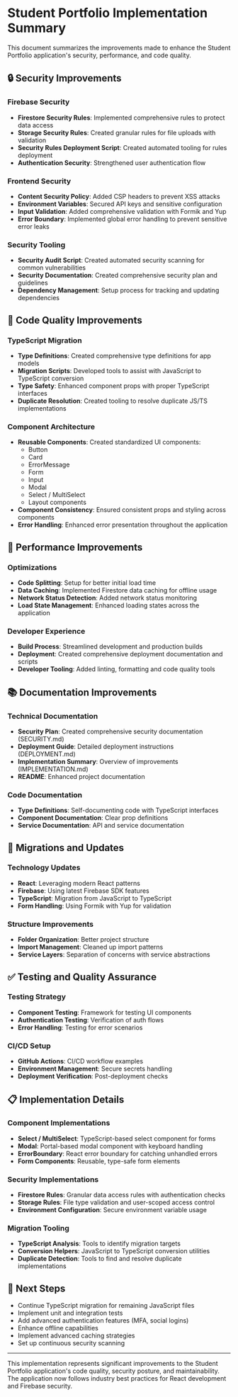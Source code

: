 # Student Portfolio Implementation Summary

This document summarizes the improvements made to enhance the Student Portfolio application's security, performance, and code quality.

## 🔒 Security Improvements

### Firebase Security
- **Firestore Security Rules**: Implemented comprehensive rules to protect data access
- **Storage Security Rules**: Created granular rules for file uploads with validation
- **Security Rules Deployment Script**: Created automated tooling for rules deployment
- **Authentication Security**: Strengthened user authentication flow

### Frontend Security
- **Content Security Policy**: Added CSP headers to prevent XSS attacks
- **Environment Variables**: Secured API keys and sensitive configuration
- **Input Validation**: Added comprehensive validation with Formik and Yup
- **Error Boundary**: Implemented global error handling to prevent sensitive error leaks

### Security Tooling
- **Security Audit Script**: Created automated security scanning for common vulnerabilities
- **Security Documentation**: Created comprehensive security plan and guidelines
- **Dependency Management**: Setup process for tracking and updating dependencies

## 🔧 Code Quality Improvements

### TypeScript Migration
- **Type Definitions**: Created comprehensive type definitions for app models
- **Migration Scripts**: Developed tools to assist with JavaScript to TypeScript conversion
- **Type Safety**: Enhanced component props with proper TypeScript interfaces
- **Duplicate Resolution**: Created tooling to resolve duplicate JS/TS implementations

### Component Architecture
- **Reusable Components**: Created standardized UI components:
  - Button
  - Card
  - ErrorMessage
  - Form
  - Input
  - Modal
  - Select / MultiSelect
  - Layout components
- **Component Consistency**: Ensured consistent props and styling across components
- **Error Handling**: Enhanced error presentation throughout the application

## 📱 Performance Improvements

### Optimizations
- **Code Splitting**: Setup for better initial load time
- **Data Caching**: Implemented Firestore data caching for offline usage
- **Network Status Detection**: Added network status monitoring
- **Load State Management**: Enhanced loading states across the application

### Developer Experience
- **Build Process**: Streamlined development and production builds
- **Deployment**: Created comprehensive deployment documentation and scripts
- **Developer Tooling**: Added linting, formatting and code quality tools

## 📚 Documentation Improvements

### Technical Documentation
- **Security Plan**: Created comprehensive security documentation (SECURITY.md)
- **Deployment Guide**: Detailed deployment instructions (DEPLOYMENT.md)
- **Implementation Summary**: Overview of improvements (IMPLEMENTATION.md)
- **README**: Enhanced project documentation

### Code Documentation
- **Type Definitions**: Self-documenting code with TypeScript interfaces
- **Component Documentation**: Clear prop definitions
- **Service Documentation**: API and service documentation

## 🔄 Migrations and Updates

### Technology Updates
- **React**: Leveraging modern React patterns
- **Firebase**: Using latest Firebase SDK features
- **TypeScript**: Migration from JavaScript to TypeScript
- **Form Handling**: Using Formik with Yup for validation

### Structure Improvements
- **Folder Organization**: Better project structure
- **Import Management**: Cleaned up import patterns
- **Service Layers**: Separation of concerns with service abstractions

## ✅ Testing and Quality Assurance

### Testing Strategy
- **Component Testing**: Framework for testing UI components
- **Authentication Testing**: Verification of auth flows
- **Error Handling**: Testing for error scenarios

### CI/CD Setup
- **GitHub Actions**: CI/CD workflow examples
- **Environment Management**: Secure secrets handling
- **Deployment Verification**: Post-deployment checks

## 📋 Implementation Details

### Component Implementations
- **Select / MultiSelect**: TypeScript-based select component for forms
- **Modal**: Portal-based modal component with keyboard handling
- **ErrorBoundary**: React error boundary for catching unhandled errors
- **Form Components**: Reusable, type-safe form elements

### Security Implementations
- **Firestore Rules**: Granular data access rules with authentication checks
- **Storage Rules**: File type validation and user-scoped access control
- **Environment Configuration**: Secure environment variable usage

### Migration Tooling
- **TypeScript Analysis**: Tools to identify migration targets
- **Conversion Helpers**: JavaScript to TypeScript conversion utilities
- **Duplicate Detection**: Tools to find and resolve duplicate implementations

## 🚀 Next Steps

- Continue TypeScript migration for remaining JavaScript files
- Implement unit and integration tests
- Add advanced authentication features (MFA, social logins)
- Enhance offline capabilities
- Implement advanced caching strategies
- Set up continuous security scanning

---

This implementation represents significant improvements to the Student Portfolio application's code quality, security posture, and maintainability. The application now follows industry best practices for React development and Firebase security. 